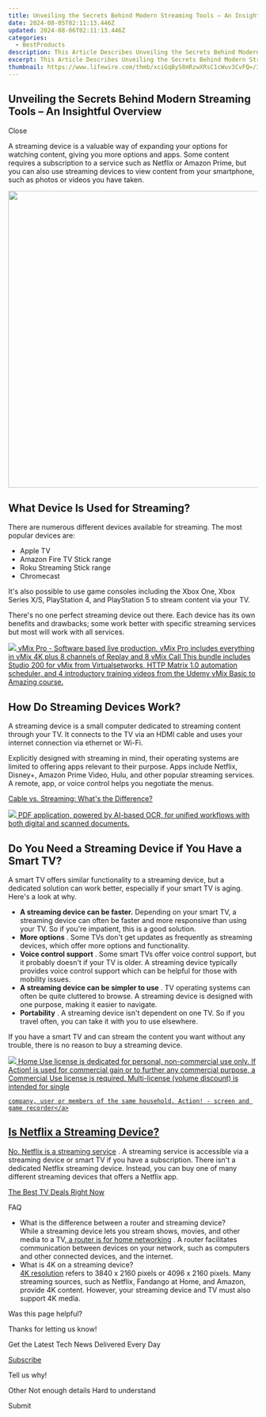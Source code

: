 ```yaml
---
title: Unveiling the Secrets Behind Modern Streaming Tools – An Insightful Overview
date: 2024-08-05T02:11:13.446Z
updated: 2024-08-06T02:11:13.446Z
categories:
  - BestProducts
description: This Article Describes Unveiling the Secrets Behind Modern Streaming Tools – An Insightful Overview
excerpt: This Article Describes Unveiling the Secrets Behind Modern Streaming Tools – An Insightful Overview
thumbnail: https://www.lifewire.com/thmb/xciGqByS8mRzwXRsC1cWuv3CvFQ=/300x200/filters:no_upscale():max_bytes(150000):strip_icc():format(webp)/what-is-a-streaming-device-5208767-4be890f0beae445ab261825971b41b38.jpg
---
```


## Unveiling the Secrets Behind Modern Streaming Tools – An Insightful Overview

Close 

 A streaming device is a valuable way of expanding your options for watching content, giving you more options and apps. Some content requires a subscription to a service such as Netflix or Amazon Prime, but you can also use streaming devices to view content from your smartphone, such as photos or videos you have taken.   

<!-- affiliate ads begin -->
<a href="https://appsumo.8odi.net/c/5597632/2068411/7443" target="_top" id="2068411"><img src="//a.impactradius-go.com/display-ad/7443-2068411" border="0" alt="" width="1200" height="600"/></a><img height="0" width="0" src="https://appsumo.8odi.net/i/5597632/2068411/7443" style="position:absolute;visibility:hidden;" border="0" />
<!-- affiliate ads end -->
##  What Device Is Used for Streaming? 

 There are numerous different devices available for streaming. The most popular devices are:

* Apple TV
* Amazon Fire TV Stick range
* Roku Streaming Stick range
* Chromecast

 It's also possible to use game consoles including the Xbox One, Xbox Series X/S, PlayStation 4, and PlayStation 5 to stream content via your TV.   

 There's no one perfect streaming device out there. Each device has its own benefits and drawbacks; some work better with specific streaming services but most will work with all services.

<!-- affiliate ads begin -->
<a href="https://secure.2checkout.com/order/checkout.php?PRODS=30901410&QTY=1&AFFILIATE=108875&CART=1"> <img src="https://secure.avangate.com/images/merchant/ce9a6fb2becc2d235e62b125e9260102/products/copy_1_copy_vMixCallScreenshot1-large.jpg" border="0"> vMix Pro - Software based live production. vMix Pro includes everything in vMix 4K plus 8 channels of Replay and 8 vMix Call 
This bundle includes Studio 200 for vMix from Virtualsetworks, HTTP Matrix 1.0 automation scheduler, and 4 introductory training videos from the Udemy vMix Basic to Amazing course. </a>
<!-- affiliate ads end -->
##  How Do Streaming Devices Work? 

 A streaming device is a small computer dedicated to streaming content through your TV. It connects to the TV via an HDMI cable and uses your internet connection via ethernet or Wi-Fi.   

 Explicitly designed with streaming in mind, their operating systems are limited to offering apps relevant to their purpose. Apps include Netflix, Disney+, Amazon Prime Video, Hulu, and other popular streaming services. A remote, app, or voice control helps you negotiate the menus.   

[  Cable vs. Streaming: What's the Difference? ](https://www.lifewire.com/cable-vs-streaming-5082949) 

<!-- affiliate ads begin -->
<a href="https://checkout.abbyy.com/order/checkout.php?PRODS=39254762&QTY=1&AFFILIATE=108875&CART=1"> <img src="https://secure.avangate.com/images/merchant/0e5fb5c76fca16adbee503c9aff393cd/products/11_FR-Badges-NEW-FR-Standard-16-WIN-200.png" border="0"> PDF application, powered by AI-based OCR, for unified workflows with both digital and scanned documents. </a>
<!-- affiliate ads end -->
##  Do You Need a Streaming Device if You Have a Smart TV? 

 A smart TV offers similar functionality to a streaming device, but a dedicated solution can work better, especially if your smart TV is aging. Here's a look at why.   

* **A streaming device can be faster.** Depending on your smart TV, a streaming device can often be faster and more responsive than using your TV. So if you're impatient, this is a good solution.
* **More options** . Some TVs don't get updates as frequently as streaming devices, which offer more options and functionality.
* **Voice control support** . Some smart TVs offer voice control support, but it probably doesn't if your TV is older. A streaming device typically provides voice control support which can be helpful for those with mobility issues.
* **A streaming device can be simpler to use** . TV operating systems can often be quite cluttered to browse. A streaming device is designed with one purpose, making it easier to navigate.
* **Portability** . A streaming device isn't dependent on one TV. So if you travel often, you can take it with you to use elsewhere.

 If you have a smart TV and can stream the content you want without any trouble, there is no reason to buy a streaming device.

<!-- affiliate ads begin -->
<a href="https://checkout.mirillis.com/order/checkout.php?PRODS=4704640&QTY=1&AFFILIATE=108875&CART=1"> <img src="https://secure.avangate.com/images/merchant/547a5a56d43f6d40f9a6a2f76501d013/products/1_mirillis_action_boxshot_store_1x.jpg" border="0">
	Home Use license is dedicated for personal, non-commercial use only. 
	If Action! is used for commercial gain or to further any commercial purpose, 
	a Commercial Use license is required. Multi-license (volume discount) is intended for single 
 
	company, user or members of the same household. Action! - screen and game recorder</a>
<!-- affiliate ads end -->
##  Is Netflix a Streaming Device? 

 No.[ Netflix is a streaming service](https://www.lifewire.com/overview-of-the-netflix-streaming-service-1847831) . A streaming service is accessible via a streaming device or smart TV if you have a subscription. There isn't a dedicated Netflix streaming device. Instead, you can buy one of many different streaming devices that offers a Netflix app.

[ The Best TV Deals Right Now ](https://www.lifewire.com/best-tv-deals-8635131) 

 FAQ

* What is the difference between a router and streaming device?  
 While a streaming device lets you stream shows, movies, and other media to a TV,[ a router is for home networking](https://www.lifewire.com/what-is-a-router-2618162) . A router facilitates communication between devices on your network, such as computers and other connected devices, and the internet.
* What is 4K on a streaming device?  
[ 4K resolution](https://www.lifewire.com/4k-resolution-overview-and-perspective-1846842#why-4k) refers to 3840 x 2160 pixels or 4096 x 2160 pixels. Many streaming sources, such as Netflix, Fandango at Home, and Amazon, provide 4K content. However, your streaming device and TV must also support 4K media.

Was this page helpful?

Thanks for letting us know!

 Get the Latest Tech News Delivered Every Day

[ Subscribe ](https://www.lifewire.com/#) 

Tell us why!

 Other  Not enough details  Hard to understand 

 Submit 

<ins class="adsbygoogle"
     style="display:block"
     data-ad-format="autorelaxed"
     data-ad-client="ca-pub-7571918770474297"
     data-ad-slot="1223367746"></ins>



<ins class="adsbygoogle"
     style="display:block"
     data-ad-client="ca-pub-7571918770474297"
     data-ad-slot="8358498916"
     data-ad-format="auto"
     data-full-width-responsive="true"></ins>
